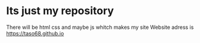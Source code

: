 # Its just my repository
There will be html css and maybe js whitch makes my site
Website adress is https://taso68.github.io